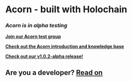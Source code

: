 # Acorn - built with Holochain

### _Acorn is in alpha testing_

[**Join our Acorn test group**](https://forms.gle/Ani18rJhDuAGv9LQ8)

[**Check out the Acorn introduction and knowledge base**](https://docs.acorn.software)

[**Check out our v1.0.2-alpha release!**](https://github.com/lightningrodlabs/acorn/releases/tag/v1.0.2-alpha)

## Are you a developer? [Read on](./DEVELOPERS.md)
